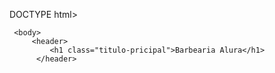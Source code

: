 DOCTYPE html> 
<html lang="pt-br">
     <head> 
            <meta  chars="UTF--8">
            <title>Barbearia A</title>
            <link real="stylesheet"  href="style.css">
     </head>

     <body>
         <header>
             <h1 class="titulo-pricipal">Barbearia Alura</h1>
          </header>
